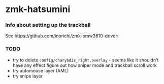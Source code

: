 # zmk-hatsumini

### Info about setting up the trackball

See https://github.com/inorichi/zmk-pmw3610-driver:


### TODO
- try to delete `config/charybdis_right.overlay` - seems like it shouldn't have any effect figure out how sniper mode and trackball scroll work
- try automouse layer (AML)
- try snipe layer